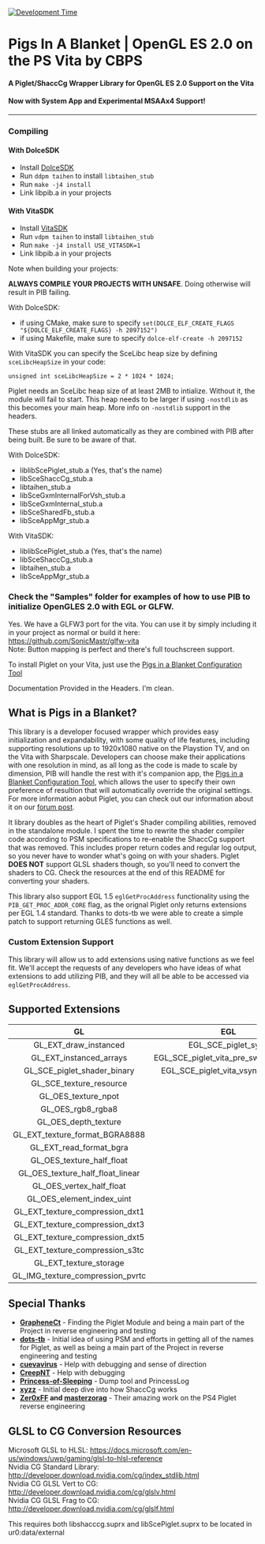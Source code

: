 [![Development Time](https://wakatime.com/badge/github/SonicMastr/Pigs-In-A-Blanket.svg)](https://wakatime.com/badge/github/SonicMastr/Pigs-In-A-Blanket)

# Pigs In A Blanket | OpenGL ES 2.0 on the PS Vita by CBPS
#### A Piglet/ShaccCg Wrapper Library for OpenGL ES 2.0 Support on the Vita
#### Now with System App and Experimental MSAAx4 Support!
---
### Compiling
#### With DolceSDK
- Install [DolceSDK](https://github.com/DolceSDK/doc)
- Run ```ddpm taihen``` to install `libtaihen_stub`
- Run ```make -j4 install```
- Link libpib.a in your projects
#### With VitaSDK
- Install [VitaSDK](https://vitasdk.org/)
- Run ```vdpm taihen``` to install `libtaihen_stub`
- Run ```make -j4 install USE_VITASDK=1```
- Link libpib.a in your projects

Note when building your projects:

**ALWAYS COMPILE YOUR PROJECTS WITH UNSAFE**. Doing otherwise will result in PIB failing.

With DolceSDK:
* if using CMake, make sure to specify ```set(DOLCE_ELF_CREATE_FLAGS "${DOLCE_ELF_CREATE_FLAGS} -h 2097152")```
* if using Makefile, make sure to specify ```dolce-elf-create -h 2097152```

With VitaSDK you can specify the SceLibc heap size by defining `sceLibcHeapSize` in your code:
```
unsigned int sceLibcHeapSize = 2 * 1024 * 1024;
```

Piglet needs an SceLibc heap size of at least 2MB to intialize. Without it, the module will fail to start. This heap needs to be larger if using ```-nostdlib``` as this becomes your main heap. More info on ```-nostdlib``` support in the headers.

These stubs are all linked automatically as they are combined with PIB after being built. Be sure to be aware of that.

With DolceSDK:
- liblibScePiglet_stub.a (Yes, that's the name)
- libSceShaccCg_stub.a
- libtaihen_stub.a
- libSceGxmInternalForVsh_stub.a
- libSceGxmInternal_stub.a
- libSceSharedFb_stub.a
- libSceAppMgr_stub.a

With VitaSDK:
- liblibScePiglet_stub.a (Yes, that's the name)
- libSceShaccCg_stub.a
- libtaihen_stub.a
- libSceAppMgr_stub.a

### Check the "Samples" folder for examples of how to use PIB to initialize OpenGLES 2.0 with EGL or GLFW.
Yes. We have a GLFW3 port for the vita. You can use it by simply including it in your project as normal or build it here: https://github.com/SonicMastr/glfw-vita<br>Note: Button mapping is perfect and there's full touchscreen support.

To install Piglet on your Vita, just use the [Pigs in a Blanket Configuration Tool](https://github.com/SonicMastr/PIB-Configuration-Tool)

Documentation Provided in the Headers. I'm clean.

## What is Pigs in a Blanket?
This library is a developer focused wrapper which provides easy initialization and expandability, with some quality of life features, including supporting resolutions up to 1920x1080 native on the Playstion TV, and on the Vita with Sharpscale. Developers can choose make their applications with one resolution in mind, as all long as the code is made to scale by dimension, PIB will handle the rest with it's companion app, the [Pigs in a Blanket Configuration Tool](https://github.com/SonicMastr/PIB-Configuration-Tool), which allows the user to specify their own preference of resultion that will automatically override the original settings. For more information aobut Piglet, you can check out our information about it on our [forum post](https://forum.devchroma.nl/index.php/topic,294.msg902.html#msg902).

It library doubles as the heart of Piglet's Shader compiling abilities, removed in the standalone module. I spent the time to rewrite the shader compiler code according to PSM specifications to re-enable the ShaccCg support that was removed. This includes proper return codes and regular log output, so you never have to wonder what's going on with your shaders. Piglet **DOES NOT** support GLSL shaders though, so you'll need to convert the shaders to CG. Check the resources at the end of this README for converting your shaders.

This library also support EGL 1.5 `eglGetProcAddress` functionality using the `PIB_GET_PROC_ADDR_CORE` flag, as the orignal Piglet only returns extensions per EGL 1.4 standard. Thanks to dots-tb we were able to create a simple patch to support returning GLES functions as well.

### Custom Extension Support

This library will allow us to add extensions using native functions as we feel fit. We'll accept the requests of any developers who have ideas of what extensions to add utilizing PIB, and they will all be able to be accessed via `eglGetProcAddress`.

## Supported Extensions
|GL|EGL|
|:-:|:-:|
|GL_EXT_draw_instanced|EGL_SCE_piglet_sync|
|GL_EXT_instanced_arrays|EGL_SCE_piglet_vita_pre_swap_callback|
|GL_SCE_piglet_shader_binary|EGL_SCE_piglet_vita_vsync_callback|
|GL_SCE_texture_resource|
|GL_OES_texture_npot|
|GL_OES_rgb8_rgba8|
|GL_OES_depth_texture|
|GL_EXT_texture_format_BGRA8888|
|GL_EXT_read_format_bgra|
|GL_OES_texture_half_float|
|GL_OES_texture_half_float_linear|
|GL_OES_vertex_half_float|
|GL_OES_element_index_uint|
|GL_EXT_texture_compression_dxt1|
|GL_EXT_texture_compression_dxt3|
|GL_EXT_texture_compression_dxt5|
|GL_EXT_texture_compression_s3tc|
|GL_EXT_texture_storage|
|GL_IMG_texture_compression_pvrtc|

## Special Thanks
- **[GrapheneCt](https://github.com/GrapheneCt)** - Finding the Piglet Module and being a main part of the Project in reverse engineering and testing
- **[dots-tb](https://github.com/dots-tb)** - Initial idea of using PSM and efforts in getting all of the names for Piglet, as well as being a main part of the Project in reverse engineering and testing
- **[cuevavirus](https://github.com/cuevavirus)** - Help with debugging and sense of direction
- **[CreepNT](https://github.com/CreepNT)** - Help with debugging
- **[Princess-of-Sleeping](https://github.com/Princess-of-Sleeping)** - Dump tool and PrincessLog
- **[xyzz](https://github.com/xyzz)** - Initial deep dive into how ShaccCg works
- **[Zer0xFF](https://github.com/Zer0xFF) and [masterzorag](https://github.com/masterzorag)** - Their amazing work on the PS4 Piglet reverse engineering

## GLSL to CG Conversion Resources
Microsoft GLSL to HLSL: https://docs.microsoft.com/en-us/windows/uwp/gaming/glsl-to-hlsl-reference<br>Nvidia CG Standard Library: http://developer.download.nvidia.com/cg/index_stdlib.html<br>Nvidia CG GLSL Vert to CG: http://developer.download.nvidia.com/cg/glslv.html<br>Nvidia CG GLSL Frag to CG: http://developer.download.nvidia.com/cg/glslf.html

This requires both libshacccg.suprx and libScePiglet.suprx to be located in ur0:data/external
